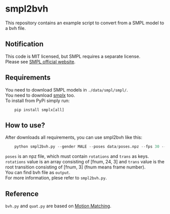 # smpl2bvh
This repository contains an example script to convert from a SMPL model to a bvh file.

## Notification
This code is MIT licensed, but SMPL requires a separate license.  
Please see [SMPL official website](https://smpl.is.tue.mpg.de/).

## Requirements
You need to download SMPL models in `./data/smpl/smpl/`.  
You need to download [smplx](https://github.com/vchoutas/smplx) too.  
To install from PyPi simply run:
```
    pip install smplx[all]
```

## How to use?
After downloads all requirements, you can use smpl2bvh like this:
```python
    python smpl2bvh.py --gender MALE --poses data/poses.npz --fps 30 --output data/demo.bvh
```

`poses` is an npz file, which must contain `rotations` and `trans` as keys.  
`rotations` value is an array consisting of [fnum, 24, 3] and `trans` value is the root transition consisting of [fnum, 3]
(fnum means frame number).  
You can find bvh file as `output`.  
For more information, plese refer to `smpl2bvh.py`.  

## Reference
`bvh.py` and `quat.py` are based on [Motion Matching](https://github.com/orangeduck/Motion-Matching).